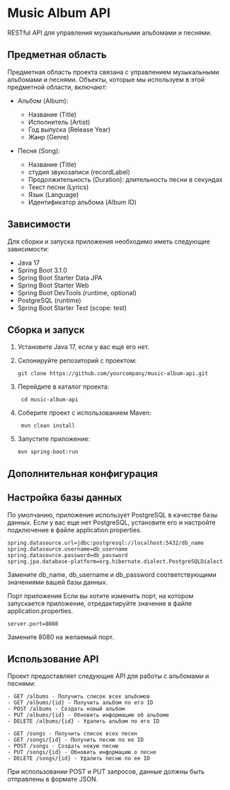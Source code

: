 # Music Album API

RESTful API для управления музыкальными альбомами и песнями.

## Предметная область

Предметная область проекта связана с управлением музыкальными альбомами и песнями.
Объекты, которые мы используем в этой предметной области, включают:

- Альбом (Album):
  -  Название (Title)
  -  Исполнитель (Artist)
  -  Год выпуска (Release Year)
  -  Жанр (Genre)
  

- Песня (Song):
  - Название (Title)
  - студия звукозаписи (recordLabel)
  - Продолжительность (Duration): длительность песни в  секундах
  - Текст песни (Lyrics)
  - Язык (Language)
  - Идентификатор альбома (Album ID)

## Зависимости

Для сборки и запуска приложения необходимо иметь следующие зависимости:
- Java 17
- Spring Boot 3.1.0
- Spring Boot Starter Data JPA
- Spring Boot Starter Web
- Spring Boot DevTools (runtime, optional)
- PostgreSQL (runtime)
- Spring Boot Starter Test (scope: test)


## Сборка и запуск

1. Установите Java 17, если у вас еще его нет.
2. Склонируйте репозиторий с проектом:

   ```shell
   git clone https://github.com/yourcompany/music-album-api.git

3. Перейдите в каталог проекта:
    ```shell
     cd music-album-api
    ```
4. Соберите проект с использованием Maven:
   ```shell
    mvn clean install
   ```
5. Запустите приложение:
    ```shell
   mvn spring-boot:run
    ```

## Дополнительная конфигурация
## Настройка базы данных

По умолчанию, приложение использует PostgreSQL в качестве базы данных. Если у вас еще нет PostgreSQL, установите его и настройте подключение в файле application.properties.
```
spring.datasource.url=jdbc:postgresql://localhost:5432/db_name
spring.datasource.username=db_username
spring.datasource.password=db_password
spring.jpa.database-platform=org.hibernate.dialect.PostgreSQLDialect
```

Замените db_name, db_username и db_password соответствующими значениями вашей базы данных.

Порт приложения
Если вы хотите изменить порт, на котором запускается приложение, отредактируйте значение в файле application.properties.
```
server.port=8080
```
Замените 8080 на желаемый порт.

## Использование API

Проект предоставляет следующие API для работы с альбомами и песнями:
```
- GET /albums - Получить список всех альбомов
- GET /albums/{id} - Получить альбом по его ID
- POST /albums - Создать новый альбом
- PUT /albums/{id} - Обновить информацию об альбоме
- DELETE /albums/{id} - Удалить альбом по его ID

- GET /songs - Получить список всех песен
- GET /songs/{id} - Получить песню по ее ID
- POST /songs - Создать новую песню
- PUT /songs/{id} - Обновить информацию о песне
- DELETE /songs/{id} - Удалить песню по ее ID
```

При использовании POST и PUT запросов, данные должны быть отправлены в формате JSON.
